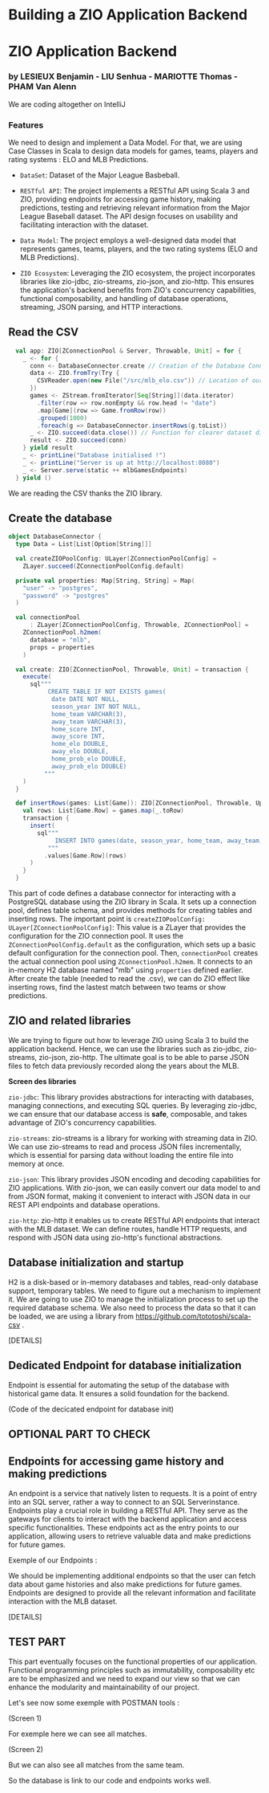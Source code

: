 # Building a ZIO Application Backend

# ZIO Application Backend
### by LESIEUX Benjamin - LIU Senhua -  MARIOTTE Thomas - PHAM Van Alenn

We are coding altogether on IntelliJ


### **Features**

We need to design and implement a Data Model.
For that, we are using Case Classes in Scala to design data models for games, teams, players and rating systems : ELO and MLB Predictions.

- `DataSet`: Dataset of the Major League Basbeball.

- `RESTful API`: The project implements a RESTful API using Scala 3 and ZIO, providing endpoints for accessing game history, making predictions, testing and retrieving relevant information from the Major League Baseball dataset. The API design focuses on usability and facilitating interaction with the dataset.

- `Data Model`: The project employs a well-designed data model that represents games, teams, players, and the two rating systems (ELO and MLB Predictions).

- `ZIO Ecosystem`: Leveraging the ZIO ecosystem, the project incorporates libraries like zio-jdbc, zio-streams, zio-json, and zio-http. This ensures the application's backend benefits from ZIO's concurrency capabilities, functional composability, and handling of database operations, streaming, JSON parsing, and HTTP interactions.

## Read the CSV

```scala
  val app: ZIO[ZConnectionPool & Server, Throwable, Unit] = for {
    _ <- for {
      conn <- DatabaseConnector.create // Creation of the Database Connector
      data <- ZIO.fromTry(Try {
        CSVReader.open(new File("/src/mlb_elo.csv")) // Location of our dataset
      })
      games <- ZStream.fromIterator[Seq[String]](data.iterator)
        .filter(row => row.nonEmpty && row.head != "date")
        .map[Game](row => Game.fromRow(row))
        .grouped(1000)
        .foreach(g => DatabaseConnector.insertRows(g.toList))
      _ <- ZIO.succeed(data.close()) // Function for clearer dataset display
      result <- ZIO.succeed(conn)
    } yield result
    _ <- printLine("Database initialised !")
    _ <- printLine("Server is up at http://localhost:8080")
    _ <- Server.serve(static ++ mlbGamesEndpoints)
  } yield ()
 ```

We are reading the CSV thanks the ZIO library.


## Create the database

```scala
object DatabaseConnector {
  type Data = List[List[Option[String]]]

  val createZIOPoolConfig: ULayer[ZConnectionPoolConfig] =
    ZLayer.succeed(ZConnectionPoolConfig.default)

  private val properties: Map[String, String] = Map(
    "user" -> "postgres",
    "password" -> "postgres"
  )

  val connectionPool
      : ZLayer[ZConnectionPoolConfig, Throwable, ZConnectionPool] =
    ZConnectionPool.h2mem(
      database = "mlb",
      props = properties
    )

  val create: ZIO[ZConnectionPool, Throwable, Unit] = transaction {
    execute(
      sql"""
           CREATE TABLE IF NOT EXISTS games(
            date DATE NOT NULL,
            season_year INT NOT NULL,
            home_team VARCHAR(3),
            away_team VARCHAR(3),
            home_score INT,
            away_score INT,
            home_elo DOUBLE,
            away_elo DOUBLE,
            home_prob_elo DOUBLE,
            away_prob_elo DOUBLE)
          """
    )
  }

  def insertRows(games: List[Game]): ZIO[ZConnectionPool, Throwable, UpdateResult] = {
    val rows: List[Game.Row] = games.map(_.toRow)
    transaction {
      insert(
        sql"""
             INSERT INTO games(date, season_year, home_team, away_team, home_score, away_score, home_elo, away_elo, home_prob_elo, away_prob_elo)
           """
          .values[Game.Row](rows)
      )
    }
  }
```
This part of code defines a database connector for interacting with a PostgreSQL database using the ZIO library in Scala. It sets up a connection pool, defines table schema, and provides methods for creating tables and inserting rows.
The important point is `createZIOPoolConfig: ULayer[ZConnectionPoolConfig]`: This value is a ZLayer that provides the configuration for the ZIO connection pool. It uses the `ZConnectionPoolConfig.default` as the configuration, which sets up a basic default configuration for the connection pool.
Then, `connectionPool` creates the actual connection pool using `ZConnectionPool.h2mem`. It connects to an in-memory H2 database named "mlb" using `properties` defined earlier.
After create the table (needed to read the .csv), we can do ZIO effect like inserting rows, find the lastest match between two teams or show predictions.

## ZIO and related libraries


We are trying to figure out how to leverage ZIO using Scala 3 to build the application backend. Hence, we can use the libraries such as zio-jdbc, zio-streams, zio-json, zio-http. The ultimate goal is to be able to parse JSON files to fetch data previously recorded along the years about the MLB.

**Screen des libraries**

`zio-jdbc`: This library provides abstractions for interacting with databases, managing connections, and executing SQL queries. By leveraging zio-jdbc, we can ensure that our database access is **safe**, composable, and takes advantage of ZIO's concurrency capabilities.

`zio-streams`: zio-streams is a library for working with streaming data in ZIO. We can use zio-streams to read and process JSON files incrementally, which is essential for parsing data without loading the entire file into memory at once.

`zio-json`: This library provides JSON encoding and decoding capabilities for ZIO applications. With zio-json, we can easily convert our data model to and from JSON format, making it convenient to interact with JSON data in our REST API endpoints and database operations.

`zio-http`: zio-http it enables us to create RESTful API endpoints that interact with the MLB dataset. We can define routes, handle HTTP requests, and respond with JSON data using zio-http's functional abstractions.


## Database initialization and startup


H2 is a disk-based or in-memory databases and tables, read-only database support, temporary tables. We need to figure out a mechanism to implement it. We are going to use ZIO to manage the initialization process to set up the required database schema. We also need to process the data so that it can be loaded, we are using a library from https://github.com/tototoshi/scala-csv .

[DETAILS]

## Dedicated Endpoint for database initialization

Endpoint is essential for automating the setup of the database with historical game data. It ensures a solid foundation for the backend.

(Code of the decicated endpoint for database init)

## OPTIONAL PART TO CHECK

## Endpoints for accessing game history and making predictions

An endpoint is a service that natively listen to requests. It is a point of entry into an SQL server, rather a way to connect to an SQL Serverinstance.
Endpoints play a crucial role in building a RESTful API. They serve as the gateways for clients to interact with the backend application and access specific functionalities. These endpoints act as the entry points to our application, allowing users to retrieve valuable data and make predictions for future games.

Exemple of our Endpoints :


We should be implementing additional endpoints so that the user can fetch data about game histories and also make predictions for future games. Endpoints are designed to provide all the relevant information and facilitate interaction with the MLB dataset.

[DETAILS]

## TEST PART

This part eventually focuses on the functional properties of our application. Functional programming principles such as immutability, composability etc are to be emphasized and we need to expand our view so that we can enhance the modularity and maintainability of our project.

Let's see now some exemple with POSTMAN tools :

(Screen 1)

For exemple here we can see all matches.

(Screen 2)

But we can also see all matches from the same team.

So the database is link to our code and endpoints works well.